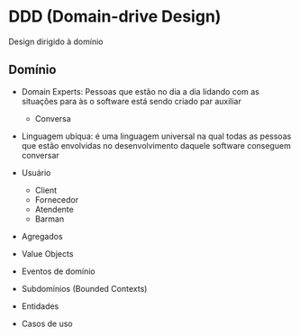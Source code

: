 # DDD (Domain-drive Design)

Design dirigido à domínio

## Domínio

- Domain Experts: Pessoas que estão no dia a dia lidando com as situações para às o software está sendo criado par auxiliar
  - Conversa
- Linguagem ubíqua: é uma linguagem universal na qual todas as pessoas que estão envolvidas no desenvolvimento daquele software conseguem conversar

- Usuário
  - Client
  - Fornecedor
  - Atendente
  - Barman

- Agregados
- Value Objects
- Eventos de domínio
- Subdomínios (Bounded Contexts)
- Entidades
- Casos de uso